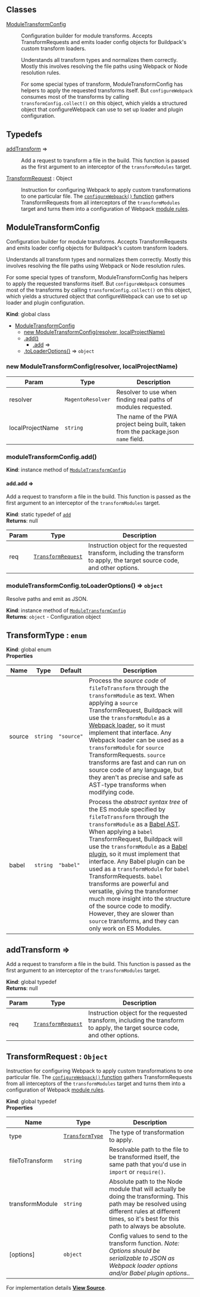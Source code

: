 ## Classes

<dl>
<dt><a href="#ModuleTransformConfig">ModuleTransformConfig</a></dt>
<dd>

Configuration builder for module transforms. Accepts TransformRequests
and emits loader config objects for Buildpack's custom transform loaders.

Understands all transform types and normalizes them correctly. Mostly this
involves resolving the file paths using Webpack or Node resolution rules.

For some special types of transform, ModuleTransformConfig has helpers to
apply the requested transforms itself. But `configureWebpack` consumes most
of the transforms by calling `transformConfig.collect()` on this object,
which yields a structured object that configureWebpack can use to set up
loader and plugin configuration.

</dd>
</dl>

## Typedefs

<dl>
<dt><a href="#addTransform">addTransform</a> ⇒</dt>
<dd>

Add a request to transform a file in the build. This function is passed as
the first argument to an interceptor of the `transformModules` target.

</dd>
<dt><a href="#TransformRequest">TransformRequest</a> : <inlineCode>Object</inlineCode></dt>
<dd>

Instruction for configuring Webpack to apply custom transformations to one
particular file. The [`configureWebpack()` function](/pwa-buildpack/reference/configure-webpack/)
gathers TransformRequests from all interceptors of the `transformModules`
target and turns them into a configuration of Webpack [module
rules](https://v4.webpack.js.org/configuration/module/#modulerules).

</dd>
</dl>

<a name="ModuleTransformConfig" id="ModuleTransformConfig"></a>

## ModuleTransformConfig

Configuration builder for module transforms. Accepts TransformRequests
and emits loader config objects for Buildpack's custom transform loaders.

Understands all transform types and normalizes them correctly. Mostly this
involves resolving the file paths using Webpack or Node resolution rules.

For some special types of transform, ModuleTransformConfig has helpers to
apply the requested transforms itself. But `configureWebpack` consumes most
of the transforms by calling `transformConfig.collect()` on this object,
which yields a structured object that configureWebpack can use to set up
loader and plugin configuration.

**Kind**: global class

- [ModuleTransformConfig](#ModuleTransformConfig)
  - [new ModuleTransformConfig(resolver, localProjectName)](#new_ModuleTransformConfig_new)
  - [.add()](#ModuleTransformConfig+add)
    - [.add](#ModuleTransformConfig+add.add) ⇒
  - [.toLoaderOptions()](#ModuleTransformConfig+toLoaderOptions) ⇒ `object`

<a name="new_ModuleTransformConfig_new" id="new_ModuleTransformConfig_new"></a>

### new ModuleTransformConfig(resolver, localProjectName)

| Param            | Type              | Description                                                                        |
| ---------------- | ----------------- | ---------------------------------------------------------------------------------- |
| resolver         | `MagentoResolver` | Resolver to use when finding real paths of modules requested.                      |
| localProjectName | `string`          | The name of the PWA project being built, taken from the package.json `name` field. |

<a name="ModuleTransformConfig+add" id="ModuleTransformConfig+add"></a>

### moduleTransformConfig.add()

**Kind**: instance method of [`ModuleTransformConfig`](#ModuleTransformConfig)  
<a name="ModuleTransformConfig+add.add" id="ModuleTransformConfig+add.add"></a>

#### add.add ⇒

Add a request to transform a file in the build. This function is passed as
the first argument to an interceptor of the `transformModules` target.

**Kind**: static typedef of [`add`](#ModuleTransformConfig+add)  
**Returns**: null

| Param | Type                                    | Description                                                                                                                  |
| ----- | --------------------------------------- | ---------------------------------------------------------------------------------------------------------------------------- |
| req   | [`TransformRequest`](#TransformRequest) | Instruction object for the requested transform, including the transform to apply, the target source code, and other options. |

<a name="ModuleTransformConfig+toLoaderOptions" id="ModuleTransformConfig+toLoaderOptions"></a>

### moduleTransformConfig.toLoaderOptions() ⇒ `object`

Resolve paths and emit as JSON.

**Kind**: instance method of [`ModuleTransformConfig`](#ModuleTransformConfig)  
**Returns**: `object` - Configuration object  
<a name="TransformType" id="TransformType"></a>

## TransformType : `enum`

**Kind**: global enum  
**Properties**

| Name   | Type     | Default                         | Description                                                                                                                                                                                                                                                                                                                                                                                                                                                                                                                                                                                                                                                                                                                       |
| ------ | -------- | ------------------------------- | --------------------------------------------------------------------------------------------------------------------------------------------------------------------------------------------------------------------------------------------------------------------------------------------------------------------------------------------------------------------------------------------------------------------------------------------------------------------------------------------------------------------------------------------------------------------------------------------------------------------------------------------------------------------------------------------------------------------------------- |
| source | `string` | <code>&quot;source&quot;</code> | Process the _source code_ of `fileToTransform` through the `transformModule` as text. When applying a `source` TransformRequest, Buildpack will use the `transformModule` as a [Webpack loader](https://v4.webpack.js.org/api/loaders/), so it must implement that interface. Any Webpack loader can be used as a `transformModule` for `source` TransformRequests. `source` transforms are fast and can run on source code of any language, but they aren't as precise and safe as AST-type transforms when modifying code.                                                                                                                                                                                                      |
| babel  | `string` | <code>&quot;babel&quot;</code>  | Process the _abstract syntax tree_ of the ES module specified by `fileToTransform` through the `transformModule` as a [Babel AST](https://github.com/babel/babel/blob/master/packages/babel-parser/ast/spec.md). When applying a `babel` TransformRequest, Buildpack will use the `transformModule` as a [Babel plugin](https://github.com/jamiebuilds/babel-handbook), so it must implement that interface. Any Babel plugin can be used as a `transformModule` for `babel` TransformRequests. `babel` transforms are powerful and versatile, giving the transformer much more insight into the structure of the source code to modify. However, they are slower than `source` transforms, and they can only work on ES Modules. |

<a name="addTransform" id="addTransform"></a>

## addTransform ⇒

Add a request to transform a file in the build. This function is passed as
the first argument to an interceptor of the `transformModules` target.

**Kind**: global typedef  
**Returns**: null

| Param | Type                                    | Description                                                                                                                  |
| ----- | --------------------------------------- | ---------------------------------------------------------------------------------------------------------------------------- |
| req   | [`TransformRequest`](#TransformRequest) | Instruction object for the requested transform, including the transform to apply, the target source code, and other options. |

<a name="TransformRequest" id="TransformRequest"></a>

## TransformRequest : `Object`

Instruction for configuring Webpack to apply custom transformations to one
particular file. The [`configureWebpack()` function](/pwa-buildpack/reference/configure-webpack/)
gathers TransformRequests from all interceptors of the `transformModules`
target and turns them into a configuration of Webpack [module
rules](https://v4.webpack.js.org/configuration/module/#modulerules).

**Kind**: global typedef  
**Properties**

| Name            | Type                              | Description                                                                                                                                                                                          |
| --------------- | --------------------------------- | ---------------------------------------------------------------------------------------------------------------------------------------------------------------------------------------------------- |
| type            | [`TransformType`](#TransformType) | The type of transformation to apply.                                                                                                                                                                 |
| fileToTransform | `string`                          | Resolvable path to the file to be transformed itself, the same path that you'd use in `import` or `require()`.                                                                                       |
| transformModule | `string`                          | Absolute path to the Node module that will actually be doing the transforming. This path may be resolved using different rules at different times, so it's best for this path to always be absolute. |
| [options]       | `object`                          | Config values to send to the transform function. _Note: Options should be serializable to JSON as Webpack loader options and/or Babel plugin options.._                                              |

For implementation details [**View Source**](https://github.com/magento/pwa-studio/blob/develop/packages/pwa-buildpack/lib/WebpackTools/ModuleTransformConfig.js).
